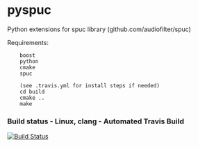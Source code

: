 pyspuc
======

Python extensions for spuc library (github.com/audiofilter/spuc)

Requirements:

		boost
		python
		cmake
		spuc

		(see .travis.yml for install steps if needed)
		cd build
		cmake ..
		make



### Build status - Linux, clang - Automated Travis Build
[![Build Status](https://travis-ci.org/audiofilter/pyspuc.png)](https://travis-ci.org/audiofilter/pyspuc)

